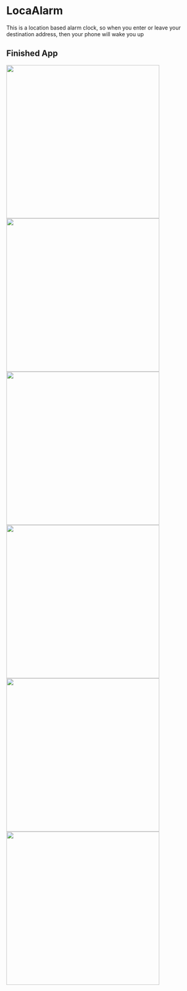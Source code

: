 # LocaAlarm

This is a location based alarm clock, so  when you enter or leave your destination address, then your phone will wake you up
## Finished App
<img src="https://github.com/DhrubojyotiBis1/LocaAlarm/blob/master/1.png" width="400">
<img src="https://github.com/DhrubojyotiBis1/LocaAlarm/blob/master/2.png" width="400">
<img src="https://github.com/DhrubojyotiBis1/LocaAlarm/blob/master/3.png" width="400">
<img src="https://github.com/DhrubojyotiBis1/LocaAlarm/blob/master/4.png" width="400">
<img src="https://github.com/DhrubojyotiBis1/LocaAlarm/blob/master/5.png" width="400">
<img src="https://github.com/DhrubojyotiBis1/LocaAlarm/blob/master/6.png" width="400">
